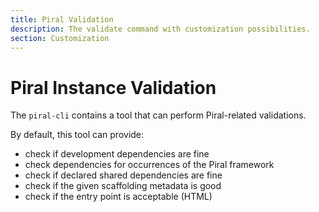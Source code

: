 ```yaml
---
title: Piral Validation
description: The validate command with customization possibilities.
section: Customization
---
```


# Piral Instance Validation

The `piral-cli` contains a tool that can perform Piral-related validations.

By default, this tool can provide:

- check if development dependencies are fine
- check dependencies for occurrences of the Piral framework
- check if declared shared dependencies are fine
- check if the given scaffolding metadata is good
- check if the entry point is acceptable (HTML)
